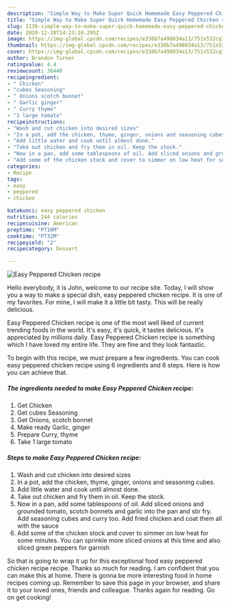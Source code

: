 ```yaml
---
description: "Simple Way to Make Super Quick Homemade Easy Peppered Chicken recipe"
title: "Simple Way to Make Super Quick Homemade Easy Peppered Chicken recipe"
slug: 1136-simple-way-to-make-super-quick-homemade-easy-peppered-chicken-recipe
date: 2020-12-20T14:23:10.295Z
image: https://img-global.cpcdn.com/recipes/e338b7a498034a13/751x532cq70/easy-peppered-chicken-recipe-recipe-main-photo.jpg
thumbnail: https://img-global.cpcdn.com/recipes/e338b7a498034a13/751x532cq70/easy-peppered-chicken-recipe-recipe-main-photo.jpg
cover: https://img-global.cpcdn.com/recipes/e338b7a498034a13/751x532cq70/easy-peppered-chicken-recipe-recipe-main-photo.jpg
author: Brandon Turner
ratingvalue: 4.4
reviewcount: 36440
recipeingredient:
- " Chicken"
- "cubes Seasoning"
- " Onions scotch bonnet"
- " Garlic ginger"
- " Curry thyme"
- "1 large tomato"
recipeinstructions:
- "Wash and cut chicken into desired sizes"
- "In a pot, add the chicken, thyme, ginger, onions and seasoning cubes."
- "Add little water and cook until almost done."
- "Take out chicken and fry them in oil. Keep the stock."
- "Now in a pan, add some tablespoons of oil. Add sliced onions and grounded tomato, scotch bonnets and garlic into the pan and stir fry. Add seasoning cubes and curry too. Add fried chicken and coat them all with the sauce"
- "Add some of the chicken stock and cover to simmer on low heat for some minutes. You can sprinkle more sliced onions at this time and also sliced green peppers for garnish"
categories:
- Recipe
tags:
- easy
- peppered
- chicken

katakunci: easy peppered chicken 
nutrition: 244 calories
recipecuisine: American
preptime: "PT10M"
cooktime: "PT32M"
recipeyield: "2"
recipecategory: Dessert

---
```



![Easy Peppered Chicken recipe](https://img-global.cpcdn.com/recipes/e338b7a498034a13/751x532cq70/easy-peppered-chicken-recipe-recipe-main-photo.jpg)

Hello everybody, it is John, welcome to our recipe site. Today, I will show you a way to make a special dish, easy peppered chicken recipe. It is one of my favorites. For mine, I will make it a little bit tasty. This will be really delicious.



Easy Peppered Chicken recipe is one of the most well liked of current trending foods in the world. It's easy, it's quick, it tastes delicious. It's appreciated by millions daily. Easy Peppered Chicken recipe is something which I have loved my entire life. They are fine and they look fantastic.


To begin with this recipe, we must prepare a few ingredients. You can cook easy peppered chicken recipe using 6 ingredients and 6 steps. Here is how you can achieve that.

<!--inarticleads1-->

##### The ingredients needed to make Easy Peppered Chicken recipe:

1. Get  Chicken
1. Get cubes Seasoning
1. Get  Onions, scotch bonnet
1. Make ready  Garlic, ginger
1. Prepare  Curry, thyme
1. Take 1 large tomato




<!--inarticleads2-->

##### Steps to make Easy Peppered Chicken recipe:

1. Wash and cut chicken into desired sizes
1. In a pot, add the chicken, thyme, ginger, onions and seasoning cubes.
1. Add little water and cook until almost done.
1. Take out chicken and fry them in oil. Keep the stock.
1. Now in a pan, add some tablespoons of oil. Add sliced onions and grounded tomato, scotch bonnets and garlic into the pan and stir fry. Add seasoning cubes and curry too. Add fried chicken and coat them all with the sauce
1. Add some of the chicken stock and cover to simmer on low heat for some minutes. You can sprinkle more sliced onions at this time and also sliced green peppers for garnish




So that is going to wrap it up for this exceptional food easy peppered chicken recipe recipe. Thanks so much for reading. I am confident that you can make this at home. There is gonna be more interesting food in home recipes coming up. Remember to save this page in your browser, and share it to your loved ones, friends and colleague. Thanks again for reading. Go on get cooking!
